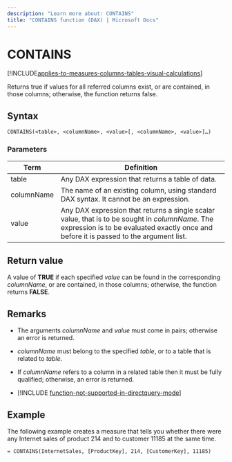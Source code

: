 ```yaml
---
description: "Learn more about: CONTAINS"
title: "CONTAINS function (DAX) | Microsoft Docs"
---
```

# CONTAINS

[!INCLUDE[applies-to-measures-columns-tables-visual-calculations](includes/applies-to-measures-columns-tables-visual-calculations.md)]

Returns true if values for all referred columns exist, or are contained, in those columns; otherwise, the function returns false.  
  
## Syntax  
  
```dax
CONTAINS(<table>, <columnName>, <value>[, <columnName>, <value>]…)  
```
  
### Parameters  

|Term|Definition|  
|--------|--------------|  
|table|Any DAX expression that returns a table of data.|  
|columnName|The name of an existing column, using standard DAX syntax. It cannot be an expression. |  
|value|Any DAX expression that returns a single scalar value, that is to be sought in *columnName*. The expression is to be evaluated exactly once and before it is passed to the argument list.  |  

## Return value

A value of **TRUE** if each specified *value* can be found in the corresponding *columnName*, or are contained, in those columns; otherwise, the function returns **FALSE**.  
  
## Remarks  
  
- The arguments *columnName* and *value* must come in pairs; otherwise an error is returned.  
  
- *columnName* must belong to the specified *table*, or to a table that is related to *table*.  
  
- If *columnName* refers to a column in a related table then it must be fully qualified; otherwise, an error is returned.  

- [!INCLUDE [function-not-supported-in-directquery-mode](includes/function-not-supported-in-directquery-mode.md)]

## Example

The following example creates a measure that tells you whether there were any Internet sales of product 214 and to customer 11185 at the same time.  
  
```dax
= CONTAINS(InternetSales, [ProductKey], 214, [CustomerKey], 11185)  
```
